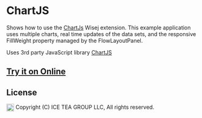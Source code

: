 ChartJS
====

Shows how to use the [ChartJs](https://github.com/iceteagroup/wisej-extensions/tree/master/Wisej.Web.Ext.ChartJs) Wisej extension. This example application uses multiple charts, real time updates of the data sets, and the responsive FillWeight property managed by the FlowLayoutPanel.

Uses 3rd party JavaScript library [ChartJS](http://www.chartjs.org/)

## [Try it on Online](http://demo.wisej.com/ChartJS)

License
-------
<img src="http://iceteagroup.com/wp-content/uploads/2017/01/Square-64x64-trasp.png" height="20" align="top"> Copyright (C) ICE TEA GROUP LLC, All rights reserved.
